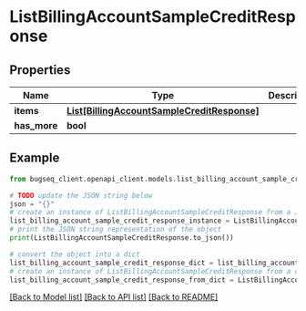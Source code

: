 # ListBillingAccountSampleCreditResponse


## Properties

Name | Type | Description | Notes
------------ | ------------- | ------------- | -------------
**items** | [**List[BillingAccountSampleCreditResponse]**](BillingAccountSampleCreditResponse.md) |  | 
**has_more** | **bool** |  | 

## Example

```python
from bugseq_client.openapi_client.models.list_billing_account_sample_credit_response import ListBillingAccountSampleCreditResponse

# TODO update the JSON string below
json = "{}"
# create an instance of ListBillingAccountSampleCreditResponse from a JSON string
list_billing_account_sample_credit_response_instance = ListBillingAccountSampleCreditResponse.from_json(json)
# print the JSON string representation of the object
print(ListBillingAccountSampleCreditResponse.to_json())

# convert the object into a dict
list_billing_account_sample_credit_response_dict = list_billing_account_sample_credit_response_instance.to_dict()
# create an instance of ListBillingAccountSampleCreditResponse from a dict
list_billing_account_sample_credit_response_from_dict = ListBillingAccountSampleCreditResponse.from_dict(list_billing_account_sample_credit_response_dict)
```
[[Back to Model list]](../README.md#documentation-for-models) [[Back to API list]](../README.md#documentation-for-api-endpoints) [[Back to README]](../README.md)


